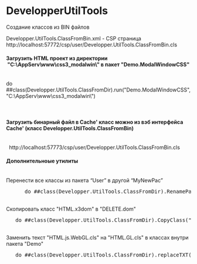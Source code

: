 # DevelopperUtilTools
Создание классов из BIN файлов

Developper.UtilTools.ClassFromBin.xml - CSP страница 
  http://localhost:57772/csp/user/Developper.UtilTools.ClassFromBin.cls

<h4>
Загрузить HTML проект из директории  "C:\AppServ\www\css3_modalwin\" в пакет "Demo.ModalWindowCSS"
</h4>
<br>  do ##class(Developper.UtilTools.ClassFromDir).run("Demo.ModalWindowCSS","C:\AppServ\www\css3_modalwin\")
<br>
<br>
<br>
<h4>
Загрузить бинарный файл в Cache' класс можно из вэб интерфейса Cache' (класс Developper.UtilTools.ClassFromBin)
</h4>
<br>
   http://localhost:57773/csp/user/Developper.UtilTools.ClassFromBin.cls

<h4>Дополнительноые утилиты </h4>
 <br> Перенести все классы из пакета “User” в другой “MyNewPac”
 <pre>      do ##class(Developper.UtilTools.ClassFromDir).RenamePacket("User","MyNewPac")</pre>
<br> Скопировать класс "HTML.x3dom" в "DELETE.dom"
  <pre>   do ##class(Developper.UtilTools.ClassFromDir).CopyClass("HTML.x3dom","DELETE.dom")</pre>
<br> Заменить текст "HTML.js.WebGL.cls" на "HTML.GL.cls" в классах внутри пакета "Demo"
  <pre>   do ##class(Developper.UtilTools.ClassFromDir).replaceTXT("Demo","HTML.js.WebGL.cls","HTML.GL.cls")</pre>
